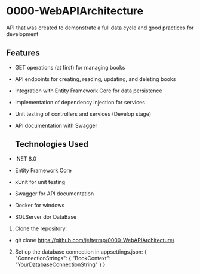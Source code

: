 # 0000-WebAPIArchitecture
API that was created to demonstrate a full data cycle and good practices for development

## Features

- GET operations (at first) for managing books
- API endpoints for creating, reading, updating, and deleting books
- Integration with Entity Framework Core for data persistence
- Implementation of dependency injection for services
- Unit testing of controllers and services (Develop stage)
- API documentation with Swagger

  ## Technologies Used

- .NET 8.0
- Entity Framework Core
- xUnit for unit testing
- Swagger for API documentation
- Docker for windows
- SQLServer dor DataBase

  
1. Clone the repository:
- git clone https://github.com/jeftermp/0000-WebAPIArchitecture/

2. Set up the database connection in appsettings.json:
{
  "ConnectionStrings": {
    "BookContext": "YourDatabaseConnectionString"
  }
}
